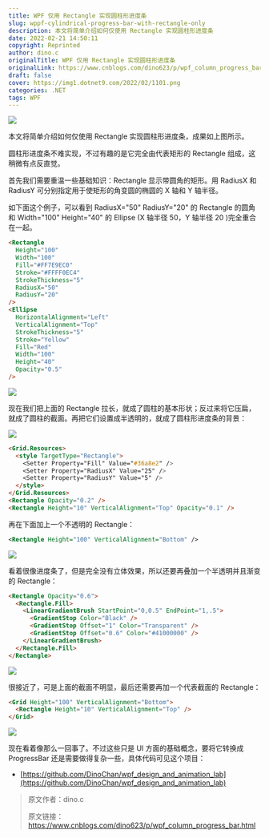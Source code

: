 ```yaml
---
title: WPF 仅用 Rectangle 实现圆柱形进度条
slug: wppf-cylindrical-progress-bar-with-rectangle-only
description: 本文将简单介绍如何仅使用 Rectangle 实现圆柱形进度条
date: 2022-02-21 14:50:11
copyright: Reprinted
author: dino.c
originalTitle: WPF 仅用 Rectangle 实现圆柱形进度条
originalLink: https://www.cnblogs.com/dino623/p/wpf_column_progress_bar.html
draft: false
cover: https://img1.dotnet9.com/2022/02/1101.png
categories: .NET
tags: WPF
---
```


![](https://img1.dotnet9.com/2022/02/1101.png)

本文将简单介绍如何仅使用 Rectangle 实现圆柱形进度条，成果如上图所示。

圆柱形进度条不难实现，不过有趣的是它完全由代表矩形的 Rectangle 组成，这稍微有点反直觉。

首先我们需要重温一些基础知识：Rectangle 显示带圆角的矩形。用 RadiusX 和 RadiusY 可分别指定用于使矩形的角变圆的椭圆的 X 轴和 Y 轴半径。

如下面这个例子，可以看到 RadiusX="50" RadiusY="20" 的 Rectangle 的圆角和 Width="100" Height="40" 的 Ellipse (X 轴半径 50，Y 轴半径 20 )完全重合在一起。

```html
<Rectangle
  Height="100"
  Width="100"
  Fill="#FF7E9EC0"
  Stroke="#FFFF0EC4"
  StrokeThickness="5"
  RadiusX="50"
  RadiusY="20"
/>
<Ellipse
  HorizontalAlignment="Left"
  VerticalAlignment="Top"
  StrokeThickness="5"
  Stroke="Yellow"
  Fill="Red"
  Width="100"
  Height="40"
  Opacity="0.5"
/>
```

![](https://img1.dotnet9.com/2022/02/1102.png)

现在我们把上面的 Rectangle 拉长，就成了圆柱的基本形状；反过来将它压扁，就成了圆柱的截面。再把它们设置成半透明的，就成了圆柱形进度条的背景：

![](https://img1.dotnet9.com/2022/02/1103.png)

```html
<Grid.Resources>
  <style TargetType="Rectangle">
    <Setter Property="Fill" Value="#36a8e2" />
    <Setter Property="RadiusX" Value="25" />
    <Setter Property="RadiusY" Value="5" />
  </style>
</Grid.Resources>
<Rectangle Opacity="0.2" />
<Rectangle Height="10" VerticalAlignment="Top" Opacity="0.1" />
```

再在下面加上一个不透明的 Rectangle：

```xml
<Rectangle Height="100" VerticalAlignment="Bottom" />
```

![](https://img1.dotnet9.com/2022/02/1104.png)

看着很像进度条了，但是完全没有立体效果，所以还要再叠加一个半透明并且渐变的 Rectangle：

```html
<Rectangle Opacity="0.6">
  <Rectangle.Fill>
    <LinearGradientBrush StartPoint="0,0.5" EndPoint="1,.5">
      <GradientStop Color="Black" />
      <GradientStop Offset="1" Color="Transparent" />
      <GradientStop Offset="0.6" Color="#41000000" />
    </LinearGradientBrush>
  </Rectangle.Fill>
</Rectangle>
```

![](https://img1.dotnet9.com/2022/02/1105.png)

很接近了，可是上面的截面不明显，最后还需要再加一个代表截面的 Rectangle：

```html
<Grid Height="100" VerticalAlignment="Bottom">
  <Rectangle Height="10" VerticalAlignment="Top" />
</Grid>
```

![](https://img1.dotnet9.com/2022/02/1106.png)

现在看着像那么一回事了。不过这些只是 UI 方面的基础概念，要将它转换成 ProgressBar 还是需要做得复杂一些，具体代码可见这个项目：

- [https://github.com/DinoChan/wpf_design_and_animation_lab](https://github.com/DinoChan/wpf_design_and_animation_lab)

> 原文作者：dino.c
>
> 原文链接：https://www.cnblogs.com/dino623/p/wpf_column_progress_bar.html
